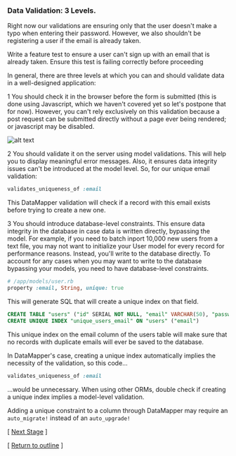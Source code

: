 ### Data Validation: 3 Levels.

Right now our validations are ensuring only that the user doesn't make a typo when entering their password. However, we also shouldn't be registering a user if the email is already taken.

Write a feature test to ensure a user can't sign up with an email that is already taken.  Ensure this test is failing correctly before proceeding


In general, there are three levels at which you can and should validate data in a well-designed application:

1 You should check it in the browser before the form is submitted (this is done using Javascript, which we haven't covered yet so let's postpone that for now). However, you can't rely exclusively on this validation because a post request can be submitted directly without a page ever being rendered; or javascript may be disabled.

![alt text](https://dchtm6r471mui.cloudfront.net/hackpad.com_jubMxdBrjni_p.52567_1380107708596_Screen%20Shot%202013-09-25%20at%2012.13.52.png "bookmark manager")

2 You should validate it on the server using model validations. This will help you to display meaningful error messages.   Also, it ensures data integrity issues can't be introduced at the model level.  So, for our unique email validation:

```ruby
validates_uniqueness_of :email
```

This DataMapper validation will check if a record with this email exists before trying to create a new one.

3 You should introduce database-level constraints. This ensure data integrity in the database in case data is written directly, bypassing the model. For example, if you need to batch inport 10,000 new users from a text file, you may not want to initialize your User model for every record for performance reasons. Instead, you'll write to the database directly. To account for any cases when you may want to write to the database bypassing your models, you need to have database-level constraints.

```ruby
# /app/models/user.rb
property :email, String, unique: true
```

This will generate SQL that will create a unique index on that field.

```sql
CREATE TABLE "users" ("id" SERIAL NOT NULL, "email" VARCHAR(50), "password_digest" TEXT, PRIMARY KEY("id"))
CREATE UNIQUE INDEX "unique_users_email" ON "users" ("email")
```
This unique index on the email column of the users table will make sure that no records with duplicate emails will ever be saved to the database.

In DataMapper's case, creating a unique index automatically implies the necessity of the validation, so this code...

```ruby
validates_uniqueness_of :email
```

...would be unnecessary. When using other ORMs, double check if creating a unique index implies a model-level validation.

Adding a unique constraint to a column through DataMapper may require an `auto_migrate!` instead of an `auto_upgrade!`

[ [Next Stage](bookmark_manager_stage_6.md) ]

[ [Return to outline](bookmark_manager.md) ]
